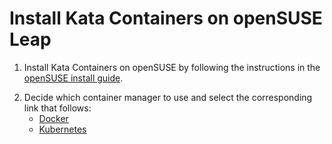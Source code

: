 # Install Kata Containers on openSUSE Leap

1. Install Kata Containers on openSUSE by following the instructions in the
[openSUSE install guide](opensuse-installation-guide.md).
<!--
You can ignore the content of this comment.
(test code run by test-install-docs.sh to validate code blocks this document)

```bash
$ echo "NOTE: this document is just a link to the generic openSUSE install guide located at:
https://github.com/kata-containers/documentation/tree/master/install/opensuse-installation-guide.md

Please download this file and run kata-doc-to-script.sh again."
```
-->

2. Decide which container manager to use and select the corresponding link that follows:
   - [Docker](docker/opensuse-leap-docker-install.md)
   - [Kubernetes](../Developer-Guide.md#run-kata-containers-with-kubernetes)
